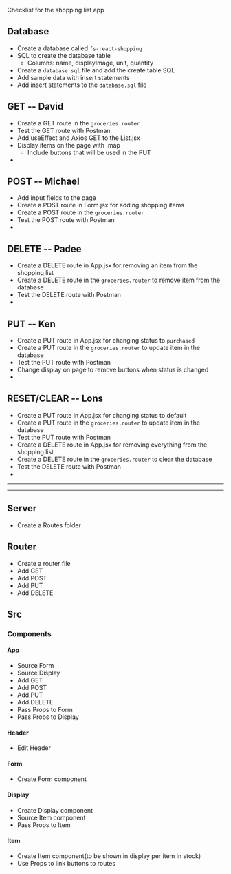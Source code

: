 Checklist for the shopping list app

## Database
 * Create a database called `fs-react-shopping`
 * SQL to create the database table
    * Columns: name, displayImage, unit, quantity
 * Create a `database.sql` file and add the create table SQL
 * Add sample data with insert statements
 * Add insert statements to the `database.sql` file

## GET -- David
 * Create a GET route in the `groceries.router`
 * Test the GET route with Postman
 * Add useEffect and Axios GET to the List.jsx
 * Display items on the page with .map
    * Include buttons that will be used in the PUT
 * 

## POST  -- Michael
 * Add input fields to the page
 * Create a POST route in Form.jsx for adding shopping items
 * Create a POST route in the `groceries.router`
 * Test the POST route with Postman
 * 

## DELETE -- Padee
 * Create a DELETE route in App.jsx for removing an item from the shopping list
 * Create a DELETE route in  the `groceries.router` to remove item from the database
 * Test the DELETE route with Postman
 * 

## PUT -- Ken
 * Create a PUT route in App.jsx for changing status to `purchased`
 * Create a PUT route in the `groceries.router` to update item in the database
 * Test the PUT route with Postman
 * Change display on page to remove buttons when status is changed
 * 

## RESET/CLEAR -- Lons
 * Create a PUT route in App.jsx for changing status to default
 * Create a PUT route in the `groceries.router` to update item in the database
 * Test the PUT route with Postman
 * Create a DELETE route in App.jsx for removing everything from the shopping list
 * Create a DELETE route in  the `groceries.router` to clear the database
 * Test the DELETE route with Postman
 * 


-----------
-----------


 ## Server
 * Create a Routes folder

 ## Router
 * Create a router file
 * Add GET
 * Add POST
 * Add PUT
 * Add DELETE

 ## Src

 ### Components

 #### App
 * Source Form
 * Source Display
 * Add GET
 * Add POST
 * Add PUT
 * Add DELETE
 * Pass Props to Form
 * Pass Props to Display

 #### Header
 * Edit Header

 #### Form
 * Create Form component

 #### Display
 * Create Display component
 * Source Item component
 * Pass Props to Item

 #### Item
 * Create Item component(to be shown in display per item in stock)
 * Use Props to link buttons to routes